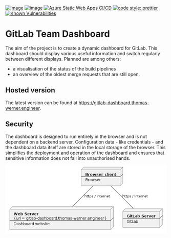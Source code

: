 [![image](https://api.codiga.io/project/35798/status/svg)](https://app.codiga.io/hub/project/35798/gitlab-team-dashboard)
[![image](https://api.codiga.io/project/35798/score/svg)](https://app.codiga.io/hub/project/35798/gitlab-team-dashboard)
[![Azure Static Web Apps CI/CD](https://github.com/huddeldaddel/gitlab-team-dashboard/actions/workflows/azure-static-web-apps-zealous-water-0a5e94103.yml/badge.svg?branch=main)](https://github.com/huddeldaddel/gitlab-team-dashboard/actions/workflows/azure-static-web-apps-zealous-water-0a5e94103.yml)
[![code style: prettier](https://img.shields.io/badge/code_style-prettier-ff69b4.svg?style=flat-square)](https://github.com/prettier/prettier)
[![Known Vulnerabilities](https://snyk.io/test/github/huddeldaddel/gitlab-team-dashboard/badge.svg)](https://snyk.io/test/github/huddeldaddel/gitlab-team-dashboard)

# GitLab Team Dashboard

The aim of the project is to create a dynamic dashboard for GitLab. This dashboard should display various useful information and switch regularly between different displays. Planned are among others: 

* a visualisation of the status of the build pipelines
* an overview of the oldest merge requests that are still open.

## Hosted version

The latest version can be found at https://gitlab-dashboard.thomas-werner.engineer.

## Security

The dashboard is designed to run entirely in the browser and is not dependent on a backend server. Configuration data - like credentials - and the dashboard data itself are stored in the local storage of the browser. This simplifies the deployment and operation of the dashboard and ensures that sensitive information does not fall into unauthorised hands.

![image](./docs/overview.png)